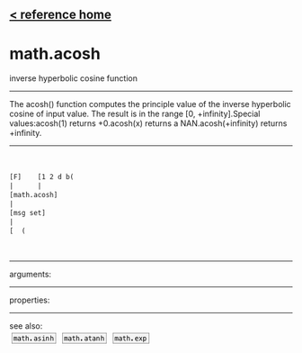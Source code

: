 [< reference home](ceammc_lib.html)
---

# math.acosh


inverse hyperbolic cosine function

---

The acosh() function computes the principle value of the inverse hyperbolic cosine
            of input value. The result is in the range [0, +infinity].Special values:acosh(1) returns +0.acosh(x) returns a NAN.acosh(+infinity) returns +infinity.<br>


---


```


[F]    [1 2 d b(
|      |
[math.acosh]
|
[msg set]
|
[  (

            
```

---
arguments:


---
properties:


---
see also:<br>
[![math.asinh](img/object_math.asinh.png)](math.asinh.html)
[![math.atanh](img/object_math.atanh.png)](math.atanh.html)
[![math.exp](img/object_math.exp.png)](math.exp.html)
